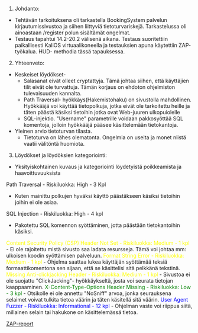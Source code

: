 1. Johdanto:
- Tehtävän tarkoituksena oli tarkastella BookingSystem palvelun kirjautumissivustoa ja siihen liittyviä tietoturvariskejä. Tarkastelussa oli ainoastaan /register polun sisältämät ongelmat.
- Testaus tapahtui 14.2-20.2 välisenä aikana. Testaus suoritettiin paikallisesti KaliOS virtuaalikoneella ja testauksien apuna käytettiin ZAP- työkalua. HUD- methodia tässä tapauksessa.

2. Yhteenveto:
- Keskeiset löydökset-
	- Salasanat eivät olleet cryptattyja. Tämä johtaa siihen, että käyttäjien tilit eivät ole turvattuja. Tämän korjaus on ehdoton ohjelmiston tulevaisuuden kannalta.
	- Path Traversal- hyökkäys(Hakemistohaku) on sivustolla mahdollinen. Hyökkääjä voi käyttää tietopolkuja, jotka eivät ole tarkoitettu heille ja täten päästä käsiksi tietoihin jotka ovat Web-juuren ulkopuiolelle
	- SQL-injektio. "Username" parametrille voidaan pakkosyöttää SQL komentoja, jolloin hyökkääjä pääsee käsittelemään tietokantoja.
- Yleinen arvio tietoturvan tilasta.
	- Tietoturva on lähes olematonta. Ongelmia on useita ja monet niistä vaatii välitöntä huomiota.
3. Löydökset ja löydöksien kategoriointi:

- Yksityiskohtainen kuvaus ja kategoriointi löydetyistä poikkeamista ja haavoittuvuuksista

Path Traversal - Riskiluokka: High - 3 Kpl 
 - Kuten mainittu polkujen hyväksi käyttö päästäkseen käsiksi tietoihin joihin ei ole asiaa.

SQL Injection - Riskiluokka: High - 4 kpl
</span>
 - Pakotettu SQL komennon syöttäminen, jotta päästään tietokantoihin käsiksi.
 
<span style="color:yellow">
Content Security Policy (CSP) Header Not Set - Riskiluokka: Medium - 1 kpl
</span>
- Ei ole rajoitettu mistä sivusto saa ladata resursseja. Tämä voi johtaa mm: ulkoisen koodin syöttämisen palveluun.

<span style="color:yellow">
Format String Error - Riskiluokka: Medium - 1 kpl
</span>
 - Ohjelma saattaa lukea käyttäjän syöttämää teksiä formaattikomentona sen sijaan, että se käsittelisi sitä pelkkänä tekstinä.
 
 <span style="color:yellow">
Missing Anti-clickjacking Header - Riskiluokka: Medium - 1 kpl
</span>
- Sivustoa ei ole suojattu "ClickJacking"- hyökkäykseltä, josta voi seurata tietojan kaappaaminen.

<span style="color:green">
X-Content-Type-Options Header Missing - Riskiluokka: Low - 3 kpl
</span>
- Otsikolle ei ole annettu "NoSniff" arvoa, jonka seurauksena selaimet voivat tulkita tietoa väärin ja täten käsitellä sitä väärin.

<span style="color:blue">
User Agent Fuzzer - Riskiluokka: Informational -  12 kpl
</span>
- Ohjelman vaste voi riippua siitä, millainen selain tai hakukone on käsittelemässä tietoa.


[ZAP-report](zap-report.md)
